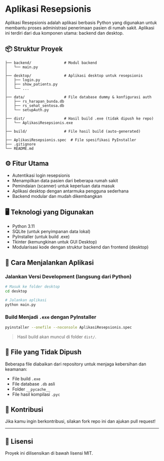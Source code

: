 # Aplikasi Resepsionis

Aplikasi Resepsionis adalah aplikasi berbasis Python yang digunakan untuk membantu proses administrasi penerimaan pasien di rumah sakit. Aplikasi ini terdiri dari dua komponen utama: backend dan desktop.

## 📦 Struktur Proyek

```
├── backend/               # Modul backend
│   └── main.py
│
├── desktop/               # Aplikasi desktop untuk resepsionis
│   ├── login.py
│   ├── show_patients.py
│   └── ...
│
├── data/                  # File database dummy & konfigurasi auth
│   ├── rs_harapan_bunda.db
│   ├── rs_sehat_sentosa.db
│   └── setupAuth.py
│
├── dist/                  # Hasil build .exe (tidak dipush ke repo)
│   └── AplikasiResepsionis.exe
│
├── build/                 # File hasil build (auto-generated)
│
├── AplikasiResepsionis.spec  # File spesifikasi PyInstaller
├── .gitignore
└── README.md
```

## ⚙️ Fitur Utama

- Autentikasi login resepsionis
- Menampilkan data pasien dari beberapa rumah sakit
- Pemindaian (scanner) untuk keperluan data masuk
- Aplikasi desktop dengan antarmuka pengguna sederhana
- Backend modular dan mudah dikembangkan

## 🖥️ Teknologi yang Digunakan

- Python 3.11
- SQLite (untuk penyimpanan data lokal)
- PyInstaller (untuk build .exe)
- Tkinter (kemungkinan untuk GUI Desktop)
- Modularisasi kode dengan struktur backend dan frontend (desktop)

## 🚀 Cara Menjalankan Aplikasi

### Jalankan Versi Development (langsung dari Python)

```bash
# Masuk ke folder desktop
cd desktop

# Jalankan aplikasi
python main.py
```

### Build Menjadi `.exe` dengan PyInstaller

```bash
pyinstaller --onefile --noconsole AplikasiResepsionis.spec
```

> Hasil build akan muncul di folder `dist/`.

## 📁 File yang Tidak Dipush

Beberapa file diabaikan dari repository untuk menjaga kebersihan dan keamanan:

- File build `.exe`
- File database `.db` asli
- Folder `__pycache__`
- File hasil kompilasi `.pyc`

## 🤝 Kontribusi

Jika kamu ingin berkontribusi, silakan fork repo ini dan ajukan pull request!

---

## 📜 Lisensi

Proyek ini dilisensikan di bawah lisensi MIT.
